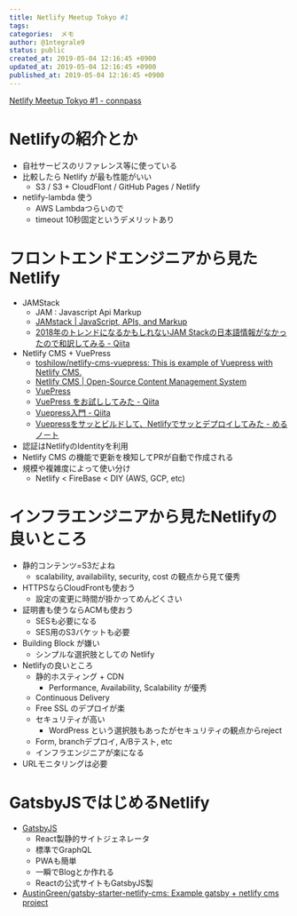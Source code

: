 ```yaml
---
title: Netlify Meetup Tokyo #1
tags: 
categories:  メモ
author: @1ntegrale9
status: public
created_at: 2019-05-04 12:16:45 +0900
updated_at: 2019-05-04 12:16:45 +0900
published_at: 2019-05-04 12:16:45 +0900
---
```

[Netlify Meetup Tokyo #1 - connpass](https://netlify-meetup-tokyo.connpass.com/event/96585/)

# Netlifyの紹介とか

- 自社サービスのリファレンス等に使っている
- 比較したら Netlify が最も性能がいい
    - S3 / S3 + CloudFlont / GitHub Pages / Netlify
- netlify-lambda 使う
    - AWS Lambdaつらいので
    - timeout 10秒固定というデメリットあり

# フロントエンドエンジニアから見たNetlify
- JAMStack
    - JAM : Javascript Api Markup
    - [JAMstack | JavaScript, APIs, and Markup](https://jamstack.org/)
    - [2018年のトレンドになるかもしれないJAM Stackの日本語情報がなかったので和訳してみる - Qiita](https://qiita.com/nori-k/items/1e789651ec154fdd8bd8)
- Netlify CMS + VuePress
    - [toshilow/netlify-cms-vuepress: This is example of Vuepress with Netlify CMS.](https://github.com/toshilow/netlify-cms-vuepress)
    - [Netlify CMS | Open-Source Content Management System](https://www.netlifycms.org/)
    - [VuePress](https://vuepress.vuejs.org/)
    - [VuePress をお試ししてみた - Qiita](https://qiita.com/dojineko/items/aae7e6d13479e08d49fd)
    - [Vuepress入門 - Qiita](https://qiita.com/takapiya/items/a0ffd773b85981b7cf8e)
    - [Vuepressをサッとビルドして、Netlifyでサッとデプロイしてみた - めるノート](http://c5meru.hatenablog.jp/entry/2018/06/09/142256)
- 認証はNetlifyのIdentityを利用
- Netlify CMS の機能で更新を検知してPRが自動で作成される
- 規模や複雑度によって使い分け
    - Netlify < FireBase < DIY (AWS, GCP, etc)

# インフラエンジニアから見たNetlifyの良いところ
- 静的コンテンツ=S3だよね
    - scalability, availability, security, cost の観点から見て優秀
- HTTPSならCloudFrontも使おう
    - 設定の変更に時間が掛かってめんどくさい
- 証明書も使うならACMも使おう
    - SESも必要になる
    - SES用のS3バケットも必要
- Building Block が嫌い
    - シンプルな選択肢としての Netlify
- Netlifyの良いところ
    - 静的ホスティング + CDN
        - Performance, Availability, Scalability が優秀
    - Continuous Delivery
    - Free SSL のデプロイが楽
    - セキュリティが高い
        - WordPress という選択肢もあったがセキュリティの観点からreject
    - Form, branchデプロイ, A/Bテスト, etc
    - インフラエンジニアが楽になる
- URLモニタリングは必要

# GatsbyJSではじめるNetlify
- [GatsbyJS](https://www.gatsbyjs.org/)
    - React製静的サイトジェネレータ
    - 標準でGraphQL
    - PWAも簡単
    - 一瞬でBlogとか作れる
    - Reactの公式サイトもGatsbyJS製
- [AustinGreen/gatsby-starter-netlify-cms: Example gatsby + netlify cms project](https://github.com/AustinGreen/gatsby-starter-netlify-cms)

# 
